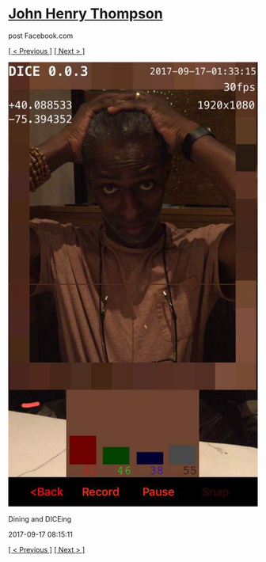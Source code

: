 # [John Henry Thompson](../README.md)
post Facebook.com

[[ < Previous ]](2017-09-17-4.md) [[ Next > ]](2017-09-15-1.md)

[![](../media/2017-09-17/Timeline-Photos-Dining-and-DICEing.jpg)](../README.md)

Dining and DICEing

2017-09-17 08:15:11

[[ < Previous ]](2017-09-17-4.md) [[ Next > ]](2017-09-15-1.md)